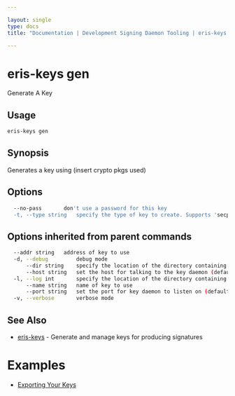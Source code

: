 ```yaml
---

layout: single
type: docs
title: "Documentation | Development Signing Daemon Tooling | eris-keys gen"

---
```


# eris-keys gen

Generate A Key

## Usage

```bash
eris-keys gen
```

## Synopsis

Generates a key using (insert crypto pkgs used)


## Options

```bash
  --no-pass       don't use a password for this key
  -t, --type string   specify the type of key to create. Supports 'secp256k1,sha3' (ethereum),  'secp256k1,ripemd160sha2' (bitcoin), 'ed25519,ripemd160' (tendermint) (default "ed25519,ripemd160")
```

## Options inherited from parent commands

```bash
  --addr string   address of key to use
  -d, --debug         debug mode
      --dir string    specify the location of the directory containing key files (default "/home/coda/.eris/keys")
      --host string   set the host for talking to the key daemon (default "localhost")
  -l, --log int       specify the location of the directory containing key files
      --name string   name of key to use
      --port string   set the port for key daemon to listen on (default "4767")
  -v, --verbose       verbose mode
```



## See Also

* [eris-keys](/docs/documentation/keys/0.12.0-rc3/eris-keys/) - Generate and manage keys for producing signatures




# Examples

* [Exporting Your Keys](/docs/documentation/keys/0.12.0-rc3/examples/exporting_your_keys/)



